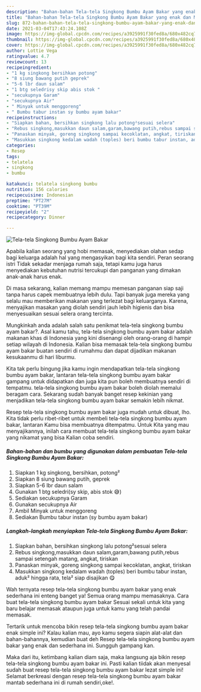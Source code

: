 ```yaml
---
description: "Bahan-bahan Tela-tela Singkong Bumbu Ayam Bakar yang enak dan Mudah Dibuat"
title: "Bahan-bahan Tela-tela Singkong Bumbu Ayam Bakar yang enak dan Mudah Dibuat"
slug: 872-bahan-bahan-tela-tela-singkong-bumbu-ayam-bakar-yang-enak-dan-mudah-dibuat
date: 2021-03-04T17:43:24.108Z
image: https://img-global.cpcdn.com/recipes/a3925991f30fed8a/680x482cq70/tela-tela-singkong-bumbu-ayam-bakar-foto-resep-utama.jpg
thumbnail: https://img-global.cpcdn.com/recipes/a3925991f30fed8a/680x482cq70/tela-tela-singkong-bumbu-ayam-bakar-foto-resep-utama.jpg
cover: https://img-global.cpcdn.com/recipes/a3925991f30fed8a/680x482cq70/tela-tela-singkong-bumbu-ayam-bakar-foto-resep-utama.jpg
author: Lottie Vega
ratingvalue: 4.7
reviewcount: 13
recipeingredient:
- "1 kg singkong bersihkan potong"
- "8 siung bawang putih geprek"
- "5-6 lbr daun salam"
- "1 btg seledrisy skip abis stok "
- "secukupnya Garam"
- "secukupnya Air"
- " Minyak untuk menggoreng"
- " Bumbu tabur instan sy bumbu ayam bakar"
recipeinstructions:
- "Siapkan bahan, bersihkan singkong lalu potong²sesuai selera"
- "Rebus singkong,masukkan daun salam,garam,bawang putih,rebus sampai setengah matang, angkat, tiriskan"
- "Panaskan minyak, goreng singkong sampai kecoklatan, angkat, tiriskan"
- "Masukkan singkong kedalam wadah (toples) beri bumbu tabur instan, aduk² hingga rata, tela² siap disajikan 😋"
categories:
- Resep
tags:
- telatela
- singkong
- bumbu

katakunci: telatela singkong bumbu 
nutrition: 156 calories
recipecuisine: Indonesian
preptime: "PT27M"
cooktime: "PT39M"
recipeyield: "2"
recipecategory: Dinner

---
```



![Tela-tela Singkong Bumbu Ayam Bakar](https://img-global.cpcdn.com/recipes/a3925991f30fed8a/680x482cq70/tela-tela-singkong-bumbu-ayam-bakar-foto-resep-utama.jpg)

Apabila kalian seorang yang hobi memasak, menyediakan olahan sedap bagi keluarga adalah hal yang mengasyikan bagi kita sendiri. Peran seorang istri Tidak sekadar menjaga rumah saja, tetapi kamu juga harus menyediakan kebutuhan nutrisi tercukupi dan panganan yang dimakan anak-anak harus enak.

Di masa  sekarang, kalian memang mampu memesan panganan siap saji tanpa harus capek membuatnya lebih dulu. Tapi banyak juga mereka yang selalu mau memberikan makanan yang terlezat bagi keluarganya. Karena, menyajikan masakan yang diolah sendiri jauh lebih higienis dan bisa menyesuaikan sesuai selera orang tercinta. 



Mungkinkah anda adalah salah satu penikmat tela-tela singkong bumbu ayam bakar?. Asal kamu tahu, tela-tela singkong bumbu ayam bakar adalah makanan khas di Indonesia yang kini disenangi oleh orang-orang di hampir setiap wilayah di Indonesia. Kalian bisa memasak tela-tela singkong bumbu ayam bakar buatan sendiri di rumahmu dan dapat dijadikan makanan kesukaanmu di hari liburmu.

Kita tak perlu bingung jika kamu ingin mendapatkan tela-tela singkong bumbu ayam bakar, lantaran tela-tela singkong bumbu ayam bakar gampang untuk didapatkan dan juga kita pun boleh membuatnya sendiri di tempatmu. tela-tela singkong bumbu ayam bakar boleh diolah memalui beragam cara. Sekarang sudah banyak banget resep kekinian yang menjadikan tela-tela singkong bumbu ayam bakar semakin lebih nikmat.

Resep tela-tela singkong bumbu ayam bakar juga mudah untuk dibuat, lho. Kita tidak perlu ribet-ribet untuk membeli tela-tela singkong bumbu ayam bakar, lantaran Kamu bisa membuatnya ditempatmu. Untuk Kita yang mau menyajikannya, inilah cara membuat tela-tela singkong bumbu ayam bakar yang nikamat yang bisa Kalian coba sendiri.

<!--inarticleads1-->

##### Bahan-bahan dan bumbu yang digunakan dalam pembuatan Tela-tela Singkong Bumbu Ayam Bakar:

1. Siapkan 1 kg singkong, bersihkan, potong²
1. Siapkan 8 siung bawang putih, geprek
1. Siapkan 5-6 lbr daun salam
1. Gunakan 1 btg seledri(sy skip, abis stok 😅)
1. Sediakan secukupnya Garam
1. Gunakan secukupnya Air
1. Ambil  Minyak untuk menggoreng
1. Sediakan  Bumbu tabur instan (sy bumbu ayam bakar)




<!--inarticleads2-->

##### Langkah-langkah menyiapkan Tela-tela Singkong Bumbu Ayam Bakar:

1. Siapkan bahan, bersihkan singkong lalu potong²sesuai selera
1. Rebus singkong,masukkan daun salam,garam,bawang putih,rebus sampai setengah matang, angkat, tiriskan
1. Panaskan minyak, goreng singkong sampai kecoklatan, angkat, tiriskan
1. Masukkan singkong kedalam wadah (toples) beri bumbu tabur instan, aduk² hingga rata, tela² siap disajikan 😋




Wah ternyata resep tela-tela singkong bumbu ayam bakar yang enak sederhana ini enteng banget ya! Semua orang mampu memasaknya. Cara buat tela-tela singkong bumbu ayam bakar Sesuai sekali untuk kita yang baru belajar memasak ataupun juga untuk kamu yang telah pandai memasak.

Tertarik untuk mencoba bikin resep tela-tela singkong bumbu ayam bakar enak simple ini? Kalau kalian mau, ayo kamu segera siapin alat-alat dan bahan-bahannya, kemudian buat deh Resep tela-tela singkong bumbu ayam bakar yang enak dan sederhana ini. Sungguh gampang kan. 

Maka dari itu, ketimbang kalian diam saja, maka langsung aja bikin resep tela-tela singkong bumbu ayam bakar ini. Pasti kalian tiidak akan menyesal sudah buat resep tela-tela singkong bumbu ayam bakar lezat simple ini! Selamat berkreasi dengan resep tela-tela singkong bumbu ayam bakar mantab sederhana ini di rumah sendiri,oke!.

